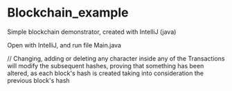 # Blockchain_example
Simple blockchain demonstrator, created with IntelliJ (java)

Open with IntelliJ, and run file Main.java

// Changing, adding or deleting any character inside any of the Transactions will modify the subsequent hashes, proving that something has been altered, as each block's hash is created taking into consideration the previous block's hash
